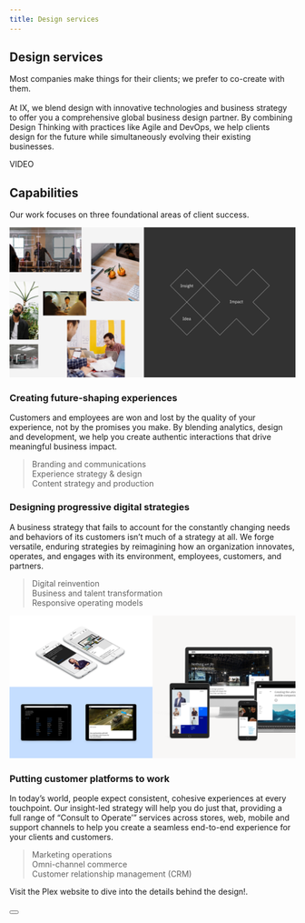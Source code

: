 ```yaml
---
title: Design services
---
```


<grid background="gray-10">
<column lg="12" offset_lg="2">

## **Design services**

<p size="xl">Most companies make things for their clients; we prefer to co-create with them.<br><br>At IX, we blend design with innovative technologies and business strategy to offer you a comprehensive global business design partner. By combining Design Thinking with practices like Agile and DevOps, we help clients design for the future while simultaneously evolving their existing businesses.</p>

</column>
<column lg="12" offset_lg="2">

VIDEO

</column>
<column lg="7" offset_lg="2">

## Capabilities
<p size="lg">Our work focuses on three foundational areas of client success.</p>

</column>
<column lg="16">

![Design services](images/design-services_1.png)

</column>
<column lg="6" offset_lg="2">

### Creating future-shaping experiences
<p size="md">Customers and employees are won and lost by the quality of your experience, not by the promises you make. By blending analytics, design and development, we help you create authentic interactions that drive meaningful business impact.</p>

</column>
<column lg="3" offset_lg="2">

> Branding and communications <br>Experience strategy & design <br>Content strategy and production

</column>
</grid>
<grid background="white">
<column lg="6" offset_lg="2">

### Designing progressive digital strategies

<p size="md">A business strategy that fails to account for the constantly changing needs and behaviors of its customers isn’t much of a strategy at all. We forge versatile, enduring strategies by reimagining how an organization innovates, operates, and engages with its environment, employees, customers, and partners.</p>

</column>
<column lg="3" offset_lg="2">

> Digital reinvention<br>Business and talent transformation<br>Responsive operating models

</column>
<column lg="16">

![Design services](images/design-services_2.png)

</column>
<column lg="6" offset_lg="2">

### Putting customer platforms to work

<p size="md">In today’s world, people expect consistent, cohesive experiences at every touchpoint. Our insight-led strategy will help you do just that, providing a full range of “Consult to Operate’” services across stores, web, mobile and support channels to help you create a seamless end-to-end experience for your clients and customers.</p>

</column>
<column lg="3" offset_lg="2">

> Marketing operations<br>Omni-channel commerce<br>Customer relationship management (CRM)

</column>
</grid>
<grid background="gray-10">
<column lg="16" offset_lg="2">

Visit the Plex website to dive into the details behind the design!.

<button text="Start using" href="#"></button>

</column>
</grid>

